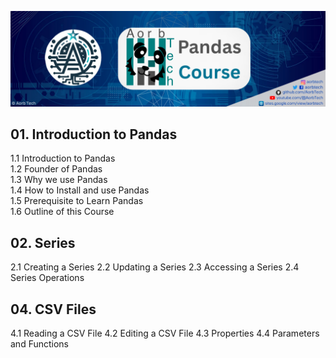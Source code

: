 ![cover](cover.png)
## 01. Introduction to Pandas
1.1 Introduction to Pandas</br>
1.2 Founder of Pandas </br>
1.3 Why we use Pandas </br>
1.4 How to Install and use Pandas </br>
1.5 Prerequisite to Learn Pandas </br>
1.6 Outline of this Course </br>

## 02. Series
2.1 Creating a Series
2.2 Updating a Series
2.3 Accessing a Series
2.4 Series Operations

## 04. CSV Files
4.1 Reading a CSV File
4.2 Editing a CSV File
4.3 Properties
4.4 Parameters and Functions
